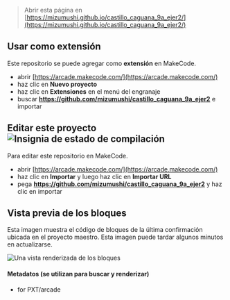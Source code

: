  


> Abrir esta página en [https://mizumushi.github.io/castillo_caguana_9a_ejer2/](https://mizumushi.github.io/castillo_caguana_9a_ejer2/)

## Usar como extensión

Este repositorio se puede agregar como **extensión** en MakeCode.

* abrir [https://arcade.makecode.com/](https://arcade.makecode.com/)
* haz clic en **Nuevo proyecto**
* haz clic en **Extensiones** en el menú del engranaje
* buscar **https://github.com/mizumushi/castillo_caguana_9a_ejer2** e importar

## Editar este proyecto ![Insignia de estado de compilación](https://github.com/mizumushi/castillo_caguana_9a_ejer2/workflows/MakeCode/badge.svg)

Para editar este repositorio en MakeCode.

* abrir [https://arcade.makecode.com/](https://arcade.makecode.com/)
* haz clic en **Importar** y luego haz clic en **Importar URL**
* pega **https://github.com/mizumushi/castillo_caguana_9a_ejer2** y haz clic en importar

## Vista previa de los bloques

Esta imagen muestra el código de bloques de la última confirmación ubicada en el proyecto maestro.
Esta imagen puede tardar algunos minutos en actualizarse.

![Una vista renderizada de los bloques](https://github.com/mizumushi/castillo_caguana_9a_ejer2/raw/master/.github/makecode/blocks.png)

#### Metadatos (se utilizan para buscar y renderizar)

* for PXT/arcade
<script src="https://makecode.com/gh-pages-embed.js"></script><script>makeCodeRender("{{ site.makecode.home_url }}", "{{ site.github.owner_name }}/{{ site.github.repository_name }}");</script>
